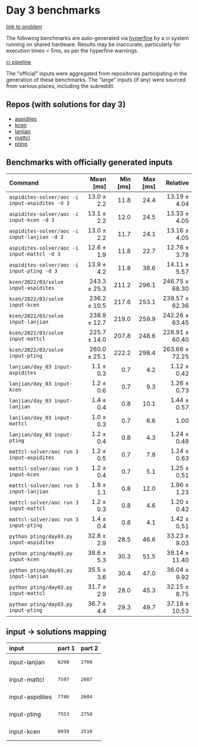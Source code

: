 # Day 3 benchmarks

[link to problem](http://adventofcode.com/2022/day/3)

The following benchmarks are auto-generated via [hyperfine](https://github.com/sharkdp/hyperfine) by a ci system running on shared hardware. Results may be inaccurate, particularly for execution times < 5ms, as per the hyperfine warnings.

[ci pipeline](http://ci.papercode.net:8080/teams/aoc2022/pipelines/aoc-compare-2022)

The "official" inputs were aggregated from repositories participating in the generation of these benchmarks. The "large" inputs (if any) were sourced from various places, including the subreddit.

## Repos (with solutions for day 3)


- [aspidites](https://github.com/aspidites/aoc2022)
- [kcen](https://github.com/kcen/AdventOfCode)
- [lanjian](https://github.com/LanJian/aoc-2022)
- [mattcl](https://github.com/mattcl/aoc2022)
- [pting](https://github.com/pting/aoc2022)

## Benchmarks with officially generated inputs
| Command | Mean [ms] | Min [ms] | Max [ms] | Relative |
|:---|---:|---:|---:|---:|
| `aspidites-solver/aoc -i input-aspidites -d 3` | 13.0 ± 2.2 | 11.8 | 24.4 | 13.19 ± 4.04 |
| `aspidites-solver/aoc -i input-kcen -d 3` | 13.1 ± 2.2 | 12.0 | 24.5 | 13.33 ± 4.05 |
| `aspidites-solver/aoc -i input-lanjian -d 3` | 13.0 ± 2.2 | 11.7 | 24.1 | 13.16 ± 4.05 |
| `aspidites-solver/aoc -i input-mattcl -d 3` | 12.6 ± 1.9 | 11.8 | 22.7 | 12.76 ± 3.78 |
| `aspidites-solver/aoc -i input-pting -d 3` | 13.9 ± 4.2 | 11.8 | 38.6 | 14.11 ± 5.57 |
| `kcen/2022/03/solve input-aspidites` | 243.3 ± 25.3 | 211.2 | 296.1 | 246.75 ± 68.30 |
| `kcen/2022/03/solve input-kcen` | 236.2 ± 10.5 | 217.6 | 253.1 | 239.57 ± 62.36 |
| `kcen/2022/03/solve input-lanjian` | 238.9 ± 12.7 | 219.0 | 259.9 | 242.26 ± 63.45 |
| `kcen/2022/03/solve input-mattcl` | 225.7 ± 14.0 | 207.8 | 248.6 | 228.91 ± 60.40 |
| `kcen/2022/03/solve input-pting` | 260.0 ± 25.1 | 222.2 | 298.4 | 263.66 ± 72.25 |
| `lanjian/day_03 input-aspidites` | 1.1 ± 0.3 | 0.7 | 4.2 | 1.12 ± 0.42 |
| `lanjian/day_03 input-kcen` | 1.2 ± 0.6 | 0.7 | 9.3 | 1.26 ± 0.73 |
| `lanjian/day_03 input-lanjian` | 1.4 ± 0.4 | 0.8 | 10.1 | 1.44 ± 0.57 |
| `lanjian/day_03 input-mattcl` | 1.0 ± 0.3 | 0.7 | 6.6 | 1.00 |
| `lanjian/day_03 input-pting` | 1.2 ± 0.4 | 0.8 | 4.3 | 1.24 ± 0.48 |
| `mattcl-solver/aoc run 3 input-aspidites` | 1.2 ± 0.5 | 0.7 | 7.8 | 1.24 ± 0.63 |
| `mattcl-solver/aoc run 3 input-kcen` | 1.2 ± 0.4 | 0.7 | 5.1 | 1.25 ± 0.51 |
| `mattcl-solver/aoc run 3 input-lanjian` | 1.9 ± 1.1 | 0.8 | 12.0 | 1.96 ± 1.23 |
| `mattcl-solver/aoc run 3 input-mattcl` | 1.2 ± 0.3 | 0.8 | 4.6 | 1.20 ± 0.42 |
| `mattcl-solver/aoc run 3 input-pting` | 1.4 ± 0.4 | 0.8 | 4.1 | 1.42 ± 0.51 |
| `python pting/day03.py input-aspidites` | 32.8 ± 2.9 | 28.5 | 46.6 | 33.23 ± 9.03 |
| `python pting/day03.py input-kcen` | 38.6 ± 5.3 | 30.3 | 51.5 | 39.14 ± 11.40 |
| `python pting/day03.py input-lanjian` | 35.5 ± 3.6 | 30.4 | 47.0 | 36.04 ± 9.92 |
| `python pting/day03.py input-mattcl` | 31.7 ± 2.9 | 28.0 | 45.3 | 32.15 ± 8.75 |
| `python pting/day03.py input-pting` | 36.7 ± 4.4 | 29.3 | 49.7 | 37.18 ± 10.53 |

## input -> solutions mapping
|input|part 1|part 2|
|:---|:---|:---|
|input-lanjian|<pre>8298</pre>|<pre>2708</pre>|
|input-mattcl|<pre>7597</pre>|<pre>2607</pre>|
|input-aspidites|<pre>7746</pre>|<pre>2604</pre>|
|input-pting|<pre>7553</pre>|<pre>2758</pre>|
|input-kcen|<pre>8039</pre>|<pre>2510</pre>|
